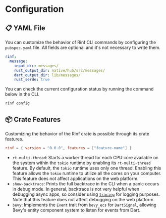 # Configuration

## 📋 YAML File

You can customize the behavior of Rinf CLI commands by configuring the `pubspec.yaml` file. All fields are optional and it's not necessary to write them.

```yaml title="pubspec.yaml"
rinf:
  message:
    input_dir: messages/
    rust_output_dir: native/hub/src/messages/
    dart_output_dir: lib/messages/
    rust_serde: true
```

You can check the current configuration status by running the command below in the CLI.

```bash title="CLI"
rinf config
```

## 📦 Crate Features

Customizing the behavior of the Rinf crate is possible through its crate features.

```toml title="native/hub/Cargo.toml"
rinf = { version = "0.0.0", features = ["feature-name"] }
```

- `rt-multi-thread`: Starts a worker thread for each CPU core available on the system within the `tokio` runtime by enabling its `rt-multi-thread` feature. By default, the `tokio` runtime uses only one thread. Enabling this feature allows the `tokio` runtime to utilize all the cores on your computer. This feature does not affect applications on the web platform.
- `show-backtrace`: Prints the full backtrace in the CLI when a panic occurs in debug mode. In general, backtrace is not very helpful when debugging async apps, so consider using [`tracing`](https://crates.io/crates/tracing) for logging purposes. Note that this feature does not affect debugging on the web platform.
- `bevy`: Implements the `Event` trait from `bevy_ecs` for `DartSignal`, allowing Bevy's entity component system to listen for events from Dart.
